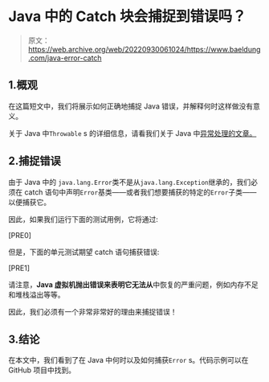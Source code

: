 # Java 中的 Catch 块会捕捉到错误吗？

> 原文：<https://web.archive.org/web/20220930061024/https://www.baeldung.com/java-error-catch>

## 1.概观

在这篇短文中，我们将展示如何正确地捕捉 Java 错误，并解释何时这样做没有意义。

关于 Java 中`Throwable` s 的详细信息，请看我们关于 Java 中[异常处理的文章。](/web/20221127014058/https://www.baeldung.com/java-exceptions)

## 2.捕捉错误

由于 Java 中的 `java.lang.Error`类不是从`java.lang.Exception`继承的，我们必须在 catch 语句中声明`Error`基类——或者我们想要捕获的特定的`Error`子类——以便捕获它。

因此，如果我们运行下面的测试用例，它将通过:

[PRE0]

但是，下面的单元测试期望 catch 语句捕获错误:

[PRE1]

请注意，**Java 虚拟机抛出错误来表明它无法从**中恢复的严重问题，例如内存不足和堆栈溢出等等。

因此，我们必须有一个非常非常好的理由来捕捉错误！

## 3.结论

在本文中，我们看到了在 Java 中何时以及如何捕获`Error` s。代码示例可以在 GitHub 项目中找到。